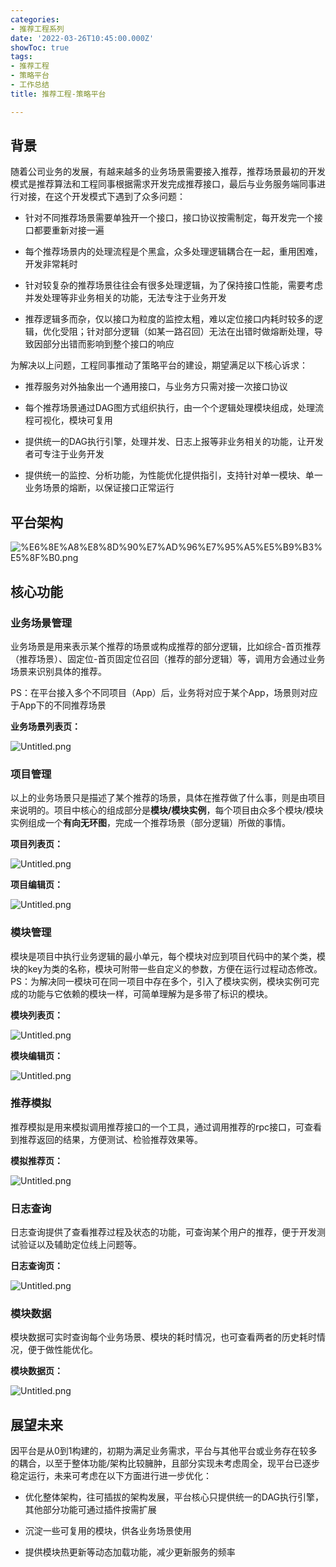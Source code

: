 ```yaml
---
categories:
- 推荐工程系列
date: '2022-03-26T10:45:00.000Z'
showToc: true
tags:
- 推荐工程
- 策略平台
- 工作总结
title: 推荐工程-策略平台

---
```




## 背景

随着公司业务的发展，有越来越多的业务场景需要接入推荐，推荐场景最初的开发模式是推荐算法和工程同事根据需求开发完成推荐接口，最后与业务服务端同事进行对接，在这个开发模式下遇到了众多问题：

- 针对不同推荐场景需要单独开一个接口，接口协议按需制定，每开发完⼀个接口都要重新对接⼀遍

- 每个推荐场景内的处理流程是个黑盒，众多处理逻辑耦合在⼀起，重用困难，开发非常耗时

- 针对较复杂的推荐场景往往会有很多处理逻辑，为了保持接口性能，需要考虑并发处理等非业务相关的功能，无法专注于业务开发

- 推荐逻辑多而杂，仅以接口为粒度的监控太粗，难以定位接口内耗时较多的逻辑，优化受阻；针对部分逻辑（如某一路召回）无法在出错时做熔断处理，导致因部分出错而影响到整个接口的响应

为解决以上问题，工程同事推动了策略平台的建设，期望满足以下核心诉求：

- 推荐服务对外抽象出⼀个通用接口，与业务方只需对接一次接口协议

- 每个推荐场景通过DAG图方式组织执行，由一个个逻辑处理模块组成，处理流程可视化，模块可复用

- 提供统一的DAG执行引擎，处理并发、日志上报等非业务相关的功能，让开发者可专注于业务开发

- 提供统一的监控、分析功能，为性能优化提供指引，支持针对单一模块、单一业务场景的熔断，以保证接口正常运行

## 平台架构

![%E6%8E%A8%E8%8D%90%E7%AD%96%E7%95%A5%E5%B9%B3%E5%8F%B0.png](https://raw.githubusercontent.com/linyanbin666/pic/master/notionimg/6d/87/6d8708a6fee2304a865f6a5254d08a8d.png)

## 核心功能

### **业务场景管理**

业务场景是用来表示某个推荐的场景或构成推荐的部分逻辑，比如综合-首页推荐（推荐场景）、固定位-首页固定位召回（推荐的部分逻辑）等，调用方会通过业务场景来识别具体的推荐。

PS：在平台接入多个不同项目（App）后，业务将对应于某个App，场景则对应于App下的不同推荐场景

**业务场景列表页：**

![Untitled.png](https://raw.githubusercontent.com/linyanbin666/pic/master/notionimg/b4/84/b484ca09609df21f5e3c0eed99e0ded0.png)

### **项目管理**

以上的业务场景只是描述了某个推荐的场景，具体在推荐做了什么事，则是由项目来说明的。项目中核心的组成部分是**模块/模块实例**，每个项目由众多个模块/模块实例组成一个**有向无环图**，完成一个推荐场景（部分逻辑）所做的事情。

**项目列表页：**

![Untitled.png](https://raw.githubusercontent.com/linyanbin666/pic/master/notionimg/69/c5/69c5a687b86cd42558b41318e82671ca.png)

**项目编辑页：**

![Untitled.png](https://raw.githubusercontent.com/linyanbin666/pic/master/notionimg/8b/40/8b4091cee2b1be56929aaf9fab94d976.png)

### **模块管理**

模块是项目中执行业务逻辑的最小单元，每个模块对应到项目代码中的某个类，模块的key为类的名称，模块可附带一些自定义的参数，方便在运行过程动态修改。
PS：为解决同一模块可在同一项目中存在多个，引入了模块实例，模块实例可完成的功能与它依赖的模块一样，可简单理解为是多带了标识的模块。

**模块列表页：**

![Untitled.png](https://raw.githubusercontent.com/linyanbin666/pic/master/notionimg/93/8a/938a5f47c3937082a7a4b1745d91ff23.png)

**模块编辑页：**

![Untitled.png](https://raw.githubusercontent.com/linyanbin666/pic/master/notionimg/20/1d/201d48e6921464ccd4469cf2c8cc8dda.png)

### **推荐模拟**

推荐模拟是用来模拟调用推荐接口的一个工具，通过调用推荐的rpc接口，可查看到推荐返回的结果，方便测试、检验推荐效果等。

**模拟推荐页：**

![Untitled.png](https://raw.githubusercontent.com/linyanbin666/pic/master/notionimg/ab/7b/ab7b3897165b52789b02f0a4a9e45077.png)

### **日志查询**

日志查询提供了查看推荐过程及状态的功能，可查询某个用户的推荐，便于开发测试验证以及辅助定位线上问题等。

**日志查询页：**

![Untitled.png](https://raw.githubusercontent.com/linyanbin666/pic/master/notionimg/d9/96/d99623d5dc5b0084e92865857f8cf7b3.png)

### **模块数据**

模块数据可实时查询每个业务场景、模块的耗时情况，也可查看两者的历史耗时情况，便于做性能优化。

**模块数据页：**

![Untitled.png](https://raw.githubusercontent.com/linyanbin666/pic/master/notionimg/e7/e9/e7e9e394efcff685179e9197db90e50a.png)

## 展望未来

因平台是从0到1构建的，初期为满足业务需求，平台与其他平台或业务存在较多的耦合，以至于整体功能/架构比较臃肿，且部分实现未考虑周全，现平台已逐步稳定运行，未来可考虑在以下方面进行进一步优化：

- 优化整体架构，往可插拔的架构发展，平台核心只提供统一的DAG执行引擎，其他部分功能可通过插件按需扩展

- 沉淀一些可复用的模块，供各业务场景使用

- 提供模块热更新等动态加载功能，减少更新服务的频率

